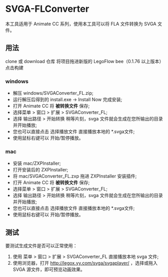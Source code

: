 # SVGA-FLConverter

本工具适用于 Animate CC 系列，使用本工具可以将 FLA 文件转换为 SVGA 文件。

## 用法

clone 或 download 仓库
将项目拖进新版的 LegoFlow bee（0.1.76 以上版本）
点击构建

### windows

* 解压 windows/SVGAConverter_FL.zip;
* 运行解压后得到的 install.exe -> Install Now 完成安装;
* 打开 Animate CC 将 **被转换文件** 保存;
* 选择菜单 > 窗口 > 扩展 > SVGAConverter_FL;
* 选择 输出路径 > 开始转换 稍等片刻，svga 文件就会生成在您所输出的目录并开始播放;
* 您也可以直接点击 选择播放文件 直接播放本地的 *.svga文件;
* 使用鼠标右键可以 开始/暂停播放。

### mac 
* 安装 mac/ZXPInstaller;
* 打开安装后的 ZXPInstaller;
* 将 mac/SVGAConverter_FL.zxp 拖进 ZXPInstaller 安装插件;
* 打开 Animate CC 将 **被转换文件** 保存;
* 选择菜单 > 窗口 > 扩展 > SVGAConverter_FL;
* 选择 输出路径 > 开始转换 稍等片刻，svga 文件就会生成在您所输出的目录并开始播放;
* 您也可以直接点击 选择播放文件 直接播放本地的 *.svga文件;
* 使用鼠标右键可以 开始/暂停播放。

## 测试

要测试生成文件是否可以正常使用：
1. 使用 菜单 > 窗口 > 扩展 > SVGAConverter_FL 直接播放本地 svga 文件;
2. 使用浏览器，打开 http://legox.yy.com/svga/svgaplayer/ ，选择或拖入 SVGA 源文件，即可预览动画效果。

